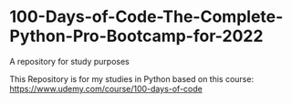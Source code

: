 # 100-Days-of-Code-The-Complete-Python-Pro-Bootcamp-for-2022
A repository for study purposes

This Repository is for my studies in Python based on this course:
https://www.udemy.com/course/100-days-of-code
